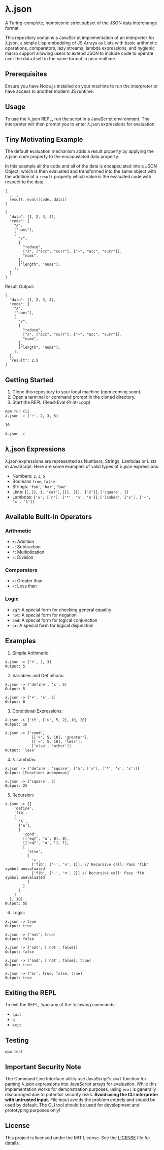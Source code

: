 # λ.json

A Turing-complete, homoiconic strict subset of the JSON data interchange format.

This repository contains a JavaScript implementation of an interpreter for λ.json, a simple Lisp embedding of JS Arrays as Lists with basic arithmetic operations, comparators, lazy streams, lambda expressions, and hygienic macro support allowing users to extend JSON to include code to operate over the data itself in the same format in near realtime.

## Prerequisites

Ensure you have Node.js installed on your machine to run the interpreter or have access to another modern JS runtime.

## Usage

To use the λ.json REPL, run the script in a JavaScript environment. The interpreter will then prompt you to enter λ.json expressions for evaluation.

## Tiny Motivating Example

The default evaluation mechanism adds a result property by applying the λ.json code property to the encapuslated data property.

In this example all the code and all of the data is encapsulated into a JSON Object, which is then evaluated
and transformed into the same object with the addition of a `result` property which value is the evaluated code with respect to the data

```
{
  ...,
  result: eval([code, data])
}
```

```
{
  "data": [1, 2, 3, 4],
  "code": [
    "λ",
    ["nums"],
    [
      "/",
      [
        "reduce",
        ["λ", ["acc", "curr"], ["+", "acc", "curr"]],
        "nums",
      ],
      ["length", "nums"],
    ],
  ]
}
```

Result Output:

```
{
  "data": [1, 2, 3, 4],
  "code": [
    "λ",
    ["nums"],
    [
      "/",
      [
        "reduce",
        ["λ", ["acc", "curr"], ["+", "acc", "curr"]],
        "nums",
      ],
      ["length", "nums"],
    ],
  ],
  "result": 2.5
}
```

## Getting Started

1. Clone this repository to your local machine (npm coming soon).
2. Open a terminal or command prompt in the cloned directory.
3. Start the REPL (Read-Eval-Print-Loop)

```bash
npm run cli
λ.json -> ['+', 2, 3, 5]

10

λ.json ->
```

## λ.json Expressions

λ.json expressions are represented as Numbers, Strings, Lambdas or Lists in JavaScript. Here are some examples of valid types of λ.json expressions:

- Numbers: `2`, `3`, `5`
- Booleans `true`, `false`
- Strings: `'foo'`, `'bar'`, `'baz'`
- Lists: `[]`, `[2, 3, 'cat']`, `[[], [1], ['2']]`, `['square', 3]`
- Lambdas: `['λ', ['n'], ['*', 'n', 'n']]`, `['lambda', ['x'], ['+', 'x', '1']]`

## Available Built-in Operators

### Arithmetic

- `+`: Addition
- `-`: Subtraction
- `*`: Multiplication
- `/`: Division

### Comparators

- `>`: Greater than
- `<`: Less than

### Logic

- `eq?`: A special form for checking general equality
- `not`: A special form for negation
- `and`: A special form for logical conjunction
- `or`: A special form for logical disjunction

## Examples

1. Simple Arithmetic:

```λ-JSON
λ.json -> ['+', 2, 3]
Output: 5
```

2. Variables and Definitions:

```λ-JSON
λ.json -> ['define', 'x', 5]
Output: 5

λ.json -> ['+', 'x', 3]
Output: 8
```

3. Conditional Expressions:

```λ-JSON
λ.json -> ['if', ['>', 5, 2], 10, 20]
Output: 10

λ.json -> ['cond',
            [['>', 5, 10], 'greater'],
            [['<', 5, 10], 'less'],
            ['else', 'other']]
Output: 'less'
```

4. λ Lambdas:

```λ-JSON
λ.json -> ['define', 'square', ['λ', ['x'], ['*', 'x', 'x']]]
Output: [Function: anonymous]

λ.json -> ['square', 5]
Output: 25
```

5. Recursion:

```λ-JSON
λ.json -> [[
    'define',
    'fib',
    [
      'λ',
      ['n'],
      [
        'cond',
        [['eq?', 'n', 0], 0],
        [['eq?', 'n', 1], 1],
        [
          'else',
          [
            '+',
            ['fib', ['-', 'n', 1]], // Recursive call: Pass 'fib' symbol unevaluated
            ['fib', ['-', 'n', 2]] // Recursive call: Pass 'fib' symbol unevaluated
          ]
        ]
      ]
    ]
  ], 10]
Output: 55
```

6. Logic:

```λ-JSON
λ.json -> true
Output: true
```

```λ-JSON
λ.json -> ['not', true]
Output: false
```

```λ-JSON
λ.json -> ['not', ['not', false]]
Output: false
```

```λ-JSON
λ.json -> ['and', ['not', false], true]
Output: true
```

```λ-JSON
λ.json -> ['or', true, false, true]
Output: true
```

## Exiting the REPL

To exit the REPL, type any of the following commands:

- `quit`
- `q`
- `exit`

## Testing

`npm test`

## Important Security Note

The Command Line Interface utility use JavaScript's `eval` function for parsing λ.json expressions into JavaScript arrays for evaluation. While this implementation works for demonstration purposes, using `eval` is generally discouraged due to potential security risks. **Avoid using the CLI interpreter with untrusted input.** File input avoids the problem entirely and should be used by default. The CLI tool should be used for development and prototyping purposes only!

## License

This project is licensed under the MIT License. See the [LICENSE](LICENSE) file for details.
